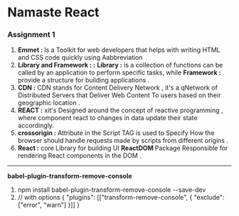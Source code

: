 <h1>Namaste React</h1>
<h3> Assignment 1 </h3>
<ol>
    <li>
        <b> Emmet : </b>
        <span>Is a Toolkit for web developers that helps with writing HTML and CSS code quickly using
            Aabbreviation</span>
    </li>
    <li>
        <b> Library and Framework : :</b>
        <b>Library :</b>
        <span>is a collection of functions can be called by an application to perform specific tasks, while </span>
        <b>Framework :</b> <span> provide a structure for building applications . </span>
    </li>
    <li>
        <b> CDN :</b> <span> CDN stands for Content Delivery Network , it's a qNetwork of Distributed Servers that
            Deliver Web Content To users based on their geographic location . </span>
    </li>
    <li>
        <b> REACT :</b> <span>xit's Designed around the concept of reactive programming , where component react to
            changes in data update their state accordingly.</span>
    </li>
    <li>
        <b> crossorigin :</b> <span> Attribute in the Script TAG is used to Specify How the browser should handle
            requests made by scripts from different origins .</span>
    </li>
    <li>
        <b> React :</b>
        <span> core Library for building UI <b> ReactDOM </b> Package Responsible for rendering React components in the
            DOM . </span>
    </li>
</ol>

<hr>
<b> babel-plugin-transform-remove-console </b>
<ol>
    <li>npm install babel-plugin-transform-remove-console --save-dev</li>
    <li>// with options
        {
        "plugins": [["transform-remove-console", { "exclude": ["error", "warn"] }]]
        }
    </li>

</ol>